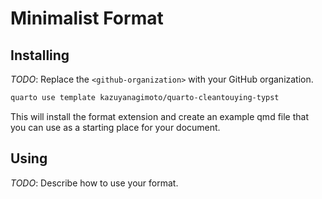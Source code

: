# Minimalist Format

## Installing

_TODO_: Replace the `<github-organization>` with your GitHub organization.

```bash
quarto use template kazuyanagimoto/quarto-cleantouying-typst
```

This will install the format extension and create an example qmd file
that you can use as a starting place for your document.

## Using

_TODO_: Describe how to use your format.

